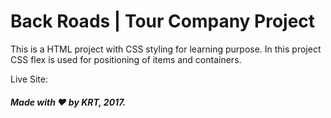 # Back Roads | Tour Company Project

This is a HTML project with CSS styling for learning purpose.
In this project CSS flex is used for positioning of items and containers.

Live Site:

##### Made with &hearts; by KRT, 2017.
